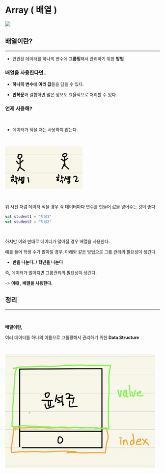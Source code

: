 # Array ( 배열 )

![](https://t1.daumcdn.net/cfile/tistory/1122243C5055391426)

## 배열이란? 
---
- 연관된 데이터를 하나의 변수에 **그룹핑**해서 관리하기 위한 **방법**
  
### 배열을 사용한다면..
  
- **하나의 변수**에 **여러 값**들을 담을 수 있다. 

- **반복문**과 결합하면 많은 정보도 효율적으로 처리할 수 있다. 

### 언제 사용해? 
<br/>

- 데이터가 적을 때는 사용하지 않는다. 

<br/>


![배열이 필요없는 부분](https://github.com/tjrwns8024/For-CodingTest-/blob/master/%EC%9D%B4%EB%AF%B8%EC%A7%80%20%EC%B2%A8%EB%B6%80/%EC%8A%A4%ED%81%AC%EB%A6%B0%EC%83%B7%202021-01-18%20%EC%98%A4%ED%9B%84%202.07.00.png?raw=true)

<br/>

위 사진 처럼 데이터 적을 경우 각 데이터마다 변수를 만들어 값을 넣어주는 것이 좋다. 

```kotlin 
val student1 = "학생1"
val student2 = "학생2"
```

<br/>

하지만 이와 반대로 데이터가 많아질 경우 배열을 사용한다.   

예를 들어 학생 수가 많아질 경우, 아래와 같은 방법으로 그룹 관리의 필요성이 생긴다. 

- **반을 나눈다. / 학년을 나눈다**  

즉, 데이터가 많아지면 그룹관리의 필요성이 생긴다.   

-> **이떄 , 배열을 사용한다.**


## 정리 
---
<br/>

**배열이란,**  

여러 데이터를 하나의 이름으로 그룹핑해서 관리하기 위한 **Data Structure**

<br/>


![그림](https://github.com/tjrwns8024/For-CodingTest-/blob/master/%EC%9D%B4%EB%AF%B8%EC%A7%80%20%EC%B2%A8%EB%B6%80/%EC%8A%A4%ED%81%AC%EB%A6%B0%EC%83%B7%202021-01-18%20%EC%98%A4%ED%9B%84%202.26.13.png?raw=true)
